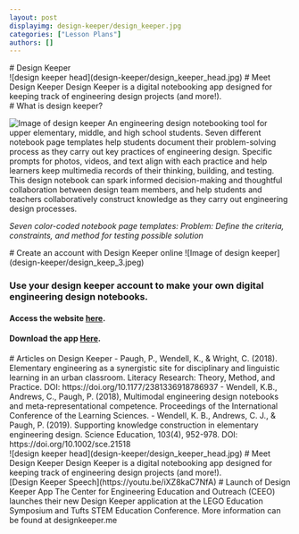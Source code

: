 ```yaml
---
layout: post
displayimg: design-keeper/design_keeper.jpg
categories: ["Lesson Plans"]
authors: []
---
```

<!--SITE_TITLE creates a title for your webpage----------------->
<div class="site_title" markdown="1">
# Design Keeper
</div>


<!--IMAGE_TEXT_OVERLAY creates a image with a text box over it--------------------->
<div class="image_text_overlay" markdown="1">
![design keeper head](design-keeper/design_keeper_head.jpg)
# Meet Design Keeper
Design Keeper is a digital notebooking app designed for keeping track of engineering design projects (and more!).
</div>


<div class="free_write" markdown="1">
# What is design keeper?

![Image of design keeper](design-keeper/kid-with-ipad.jpg)
An engineering design notebooking tool for upper elementary, middle, and high school students. Seven different notebook page templates help students document their problem-solving process as they carry out key practices of engineering design. Specific prompts for photos, videos, and text align with each practice and help learners keep multimedia records of their thinking, building, and testing.
This design notebook can spark informed decision-making and thoughtful collaboration between design team members, and help students and teachers collaboratively construct knowledge as they carry out engineering design processes.

*Seven color-coded notebook page templates:*
*Problem: Define the criteria, constraints, and method for testing possible solution*
</div>

<div class="free_write" markdown="1">
# Create an account with Design Keeper online
![Image of design keeper](design-keeper/design_keep_3.jpeg)

### Use your design keeper account to make your own digital engineering design notebooks.
#### Access the website [here](http://www.designkeeper.me/users/sign_in).
#### Download the app [Here](https://apps.apple.com/us/app/design-keeper/id1333514520).
</div>

<div class="free_write" markdown="1">
# Articles on Design Keeper
- Paugh, P., Wendell, K., & Wright, C. (2018). Elementary engineering as a synergistic site for disciplinary and linguistic learning in an urban classroom. Literacy Research: Theory, Method, and Practice. DOI: https://doi.org/10.1177/2381336918786937
- Wendell, K.B., Andrews, C., Paugh, P. (2018), Multimodal engineering design notebooks and meta-representational competence. Proceedings of the International Conference of the Learning Sciences.
- Wendell, K. B., Andrews, C. J., & Paugh, P. (2019). Supporting knowledge construction in elementary engineering design. Science Education, 103(4), 952-978. DOI: https://doi.org/10.1002/sce.21518
</div>

<div class="image_text_overlay" markdown="1">
![design keeper head](design-keeper/design_keeper_head.jpg)
# Meet Design Keeper
Design Keeper is a digital notebooking app designed for keeping track of engineering design projects (and more!).
</div>

<div class="video_text_overlay" markdown="1">
[Design Keeper Speech](https://youtu.be/iXZ8kaC7NfA)
# Launch of Design Keeper App
The Center for Engineering Education and Outreach (CEEO) launches their new Design Keeper application at the LEGO Education Symposium and Tufts STEM Education Conference. More information can be found at designkeeper.me
</div>

